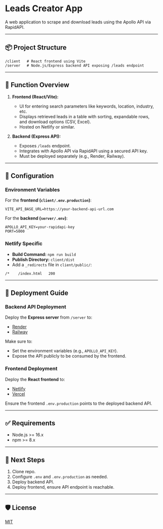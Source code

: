 
# Leads Creator App

A web application to scrape and download leads using the Apollo API via RapidAPI.

---

## 📦 Project Structure

```
/client   # React frontend using Vite
/server   # Node.js/Express backend API exposing /leads endpoint
```

---

## 🚀 Function Overview

1. **Frontend (React/Vite):**
   - UI for entering search parameters like keywords, location, industry, etc.
   - Displays retrieved leads in a table with sorting, expandable rows, and download options (CSV, Excel).
   - Hosted on Netlify or similar.

2. **Backend (Express API):**
   - Exposes `/leads` endpoint.
   - Integrates with Apollo API via RapidAPI using a secured API key.
   - Must be deployed separately (e.g., Render, Railway).

---

## 🔧 Configuration

### Environment Variables

For the **frontend (`client/.env.production`)**:
```
VITE_API_BASE_URL=https://your-backend-api-url.com
```

For the **backend (`server/.env`)**:
```
APOLLO_API_KEY=your-rapidapi-key
PORT=5000
```

### Netlify Specific
- **Build Command:** `npm run build`
- **Publish Directory:** `client/dist`
- Add a `_redirects` file in `client/public/`:
```
/*    /index.html   200
```

---

## 🚀 Deployment Guide

### Backend API Deployment
Deploy the **Express server** from `/server` to:
- [Render](https://render.com/)
- [Railway](https://railway.app/)

Make sure to:
- Set the environment variables (e.g., `APOLLO_API_KEY`).
- Expose the API publicly to be consumed by the frontend.

### Frontend Deployment
Deploy the **React frontend** to:
- [Netlify](https://netlify.com/)
- [Vercel](https://vercel.com/)

Ensure the frontend `.env.production` points to the deployed backend API.

---

## ✅ Requirements

- Node.js >= 16.x
- npm >= 8.x

---

## 🧩 Next Steps

1. Clone repo.
2. Configure `.env` and `.env.production` as needed.
3. Deploy backend API.
4. Deploy frontend, ensure API endpoint is reachable.

---

## 🛡️ License

[MIT](https://github.com/rfuertes12/leads-creator/main/LICENSE.md)
